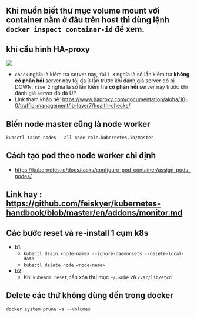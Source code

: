 ## Khi muốn biết thư mục volume mount với container nằm ở đâu trên host thì dùng lệnh `docker inspect container-id` để xem. 
## khi cấu hình HA-proxy

<img src="https://i.imgur.com/I63etle.png">

- `check` nghĩa là kiểm tra server này, `fall 3` nghĩa là số lần kiểm tra **không có phản hồi** server này tối đa 3 lần trước khi đánh giá server đó bị DOWN, `rise 2` nghĩa là số lần kiểm tra **có phản hồi** server này trước khi đánh giá server đó đã UP 
- Link tham khảo nè: https://www.haproxy.com/documentation/aloha/10-0/traffic-management/lb-layer7/health-checks/

## Biến node master cũng là node worker

`kubectl taint nodes --all node-role.kubernetes.io/master-`

## Cách tạo pod theo node worker chỉ định
- https://kubernetes.io/docs/tasks/configure-pod-container/assign-pods-nodes/

## Link hay : https://github.com/feiskyer/kubernetes-handbook/blob/master/en/addons/monitor.md


## Các bước reset và re-install 1 cụm k8s
- b1:
  - `kubectl drain <node-name> --ignore-daemonsets --delete-local-data`
  - `kubectl delete node <node-name>`
- b2:
  - Khi `kubeadm reset`,cần xóa thư mục `~/.kube` và `/var/lib/etcd`
  
## Delete các thứ không dùng đến trong docker
`docker system prune -a --volumes`

